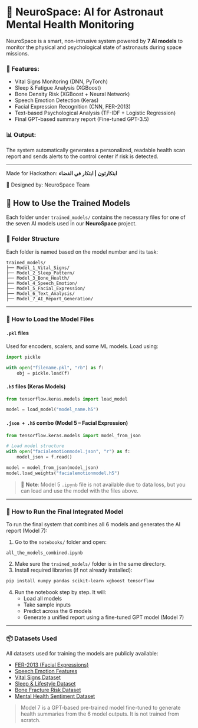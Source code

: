 # 🧠 NeuroSpace: AI for Astronaut Mental Health Monitoring

NeuroSpace is a smart, non-intrusive system powered by **7 AI models** to monitor the physical and psychological state of astronauts during space missions.

### 🌌 Features:
- Vital Signs Monitoring (DNN, PyTorch)
- Sleep & Fatigue Analysis (XGBoost)
- Bone Density Risk (XGBoost + Neural Network)
- Speech Emotion Detection (Keras)
- Facial Expression Recognition (CNN, FER-2013)
- Text-based Psychological Analysis (TF-IDF + Logistic Regression)
- Final GPT-based summary report (Fine-tuned GPT-3.5)

### 📊 Output:
The system automatically generates a personalized, readable health scan report and sends alerts to the control center if risk is detected.

---

Made for Hackathon: **ابتكارثون | ابتكار في الفضاء**

🚀 Designed by: NeuroSpace Team
## 🔧 How to Use the Trained Models

Each folder under `trained_models/` contains the necessary files for one of the seven AI models used in our **NeuroSpace** project.

### 📁 Folder Structure

Each folder is named based on the model number and its task:

```
trained_models/
├── Model_1_Vital_Signs/
├── Model_2_Sleep_Pattern/
├── Model_3_Bone_Health/
├── Model_4_Speech_Emotion/
├── Model_5_Facial_Expression/
├── Model_6_Text_Analysis/
├── Model_7_AI_Report_Generation/
```

---

### 🧠 How to Load the Model Files

#### `.pkl` files  
Used for encoders, scalers, and some ML models. Load using:

```python
import pickle

with open("filename.pkl", "rb") as f:
    obj = pickle.load(f)
```

#### `.h5` files (Keras Models)

```python
from tensorflow.keras.models import load_model

model = load_model("model_name.h5")
```

#### `.json + .h5` combo (Model 5 – Facial Expression)

```python
from tensorflow.keras.models import model_from_json

# Load model structure
with open("facialemotionmodel.json", "r") as f:
    model_json = f.read()

model = model_from_json(model_json)
model.load_weights("facialemotionmodel.h5")
```

> 📝 **Note**: Model 5 `.ipynb` file is not available due to data loss, but you can load and use the model with the files above.

---

### 🧪 How to Run the Final Integrated Model

To run the final system that combines all 6 models and generates the AI report (Model 7):

1. Go to the `notebooks/` folder and open:

```
all_the_models_combined.ipynb
```

2. Make sure the `trained_models/` folder is in the same directory.
3. Install required libraries (if not already installed):

```bash
pip install numpy pandas scikit-learn xgboost tensorflow
```

4. Run the notebook step by step. It will:
   - Load all models
   - Take sample inputs
   - Predict across the 6 models
   - Generate a unified report using a fine-tuned GPT model (Model 7)

---

### 📦 Datasets Used

All datasets used for training the models are publicly available:

- [FER-2013 (Facial Expressions)](https://www.kaggle.com/datasets/msambare/fer2013/data)
- [Speech Emotion Features](https://www.kaggle.com/datasets/taqiyyaghazi/emotion-speech-features-for-speech-recognition)
- [Vital Signs Dataset](https://www.kaggle.com/datasets/nasirayub2/human-vital-sign-dataset?select=human_vital_signs_dataset_2024.csv)
- [Sleep & Lifestyle Dataset](https://www.kaggle.com/datasets/uom190346a/sleep-health-and-lifestyle-dataset)
- [Bone Fracture Risk Dataset](https://www.kaggle.com/datasets/ukveteran/fracture-risk-data)
- [Mental Health Sentiment Dataset](https://www.kaggle.com/datasets/suchintikasarkar/sentiment-analysis-for-mental-health/code)

> Model 7 is a GPT-based pre-trained model fine-tuned to generate health summaries from the 6 model outputs. It is not trained from scratch.
